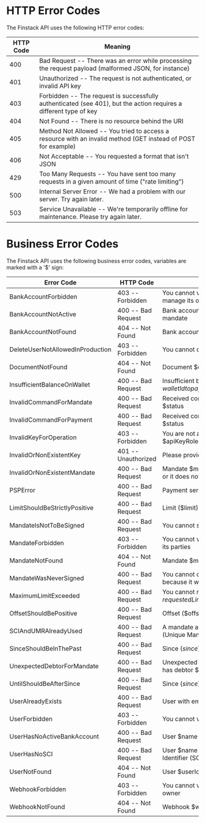 # HTTP Error Codes

The Finstack API uses the following HTTP error codes:


HTTP Code | Meaning
--------- | -------
400 | Bad Request -- There was an error while processing the request payload (malformed JSON, for instance)
401 | Unauthorized -- The request is not authenticated, or invalid API key
403 | Forbidden -- The request is successfully authenticated (see 401), but the action requires a different type of key
404 | Not Found -- There is no resource behind the URI
405 | Method Not Allowed -- You tried to access a resource with an invalid method (GET instead of POST for example)
406 | Not Acceptable -- You requested a format that isn't JSON
429 | Too Many Requests -- You have sent too many requests in a given amount of time ("rate limiting")
500 | Internal Server Error -- We had a problem with our server. Try again later.
503 | Service Unavailable -- We're temporarily offline for maintenance. Please try again later.

# Business Error Codes

The Finstack API uses the following business error codes, variables are marked with a '$' sign:

Error Code | HTTP Code | Message
---------- | --------- | -------
BankAccountForbidden | 403 -- Forbidden | You cannot view bank account $bankAccountId because you do not manage its owner
BankAccountNotActive | 400 -- Bad Request | Bank account $bankAccountId is not active and cannot be used in a mandate
BankAccountNotFound | 404 -- Not Found | Bank account $bankAccountId was not found
DeleteUserNotAllowedInProduction | 403 -- Forbidden | You cannot delete user $userId in production
DocumentNotFound | 404 -- Not Found | Document $documentId was not found
InsufficientBalanceOnWallet | 400 -- Bad Request | Insufficient balance ($balance €) on wallet $walletId to pay all fees ($pendingFees €)
InvalidCommandForMandate | 400 -- Bad Request | Received command $commandName for mandate $mandateRef in status $status
InvalidCommandForPayment | 400 -- Bad Request | Received command $commandName for payment $paymentId in status $status
InvalidKeyForOperation | 403 -- Forbidden | You are not allowed to execute a $operationType operation with a $apiKeyRole API key
InvalidOrNonExistentKey | 401 -- Unauthorized | Please provide a valid API key
InvalidOrNonExistentMandate | 400 -- Bad Request | Mandate $mandateId cannot be used either because it is in an invalid state or it does not exist
PSPError | 400 -- Bad Request | Payment service provider error ($code): $message
LimitShouldBeStrictlyPositive | 400 -- Bad Request | Limit ($limit) should be strictly positive
MandateIsNotToBeSigned | 400 -- Bad Request | You cannot sign mandate $mandateRef because it is in status $status
MandateForbidden | 403 -- Forbidden | You cannot view mandate $mandateId because you do not manage one of its parties
MandateNotFound | 404 -- Not Found | Mandate $mandateId was not found
MandateWasNeverSigned | 400 -- Bad Request | You cannot download the document associated to mandate $mandateRef because it was never signed
MaximumLimitExceeded | 400 -- Bad Request | You cannot request $requestedLimit elements because it exceeds the maximum limit ($maximumLimit)
OffsetShouldBePositive | 400 -- Bad Request | Offset ($offset) should be positive
SCIAndUMRAlreadyUsed | 400 -- Bad Request | A mandate already exists with SCI (SEPA Creditor Identifier) $sci and UMR (Unique Mandate Reference) $umr
SinceShouldBeInThePast | 400 -- Bad Request | Since ($since) should be before now ($now)
UnexpectedDebtorForMandate | 400 -- Bad Request | Unexpected debtor id $unexpectedDebtorId for mandate $mandateRef that has debtor $expectedDebtorId
UntilShouldBeAfterSince | 400 -- Bad Request | Since ($since) should be before until ($until)
UserAlreadyExists | 400 -- Bad Request | User with email $email already exists
UserForbidden | 403 -- Forbidden | You cannot view user $userId because you do not manage it
UserHasNoActiveBankAccount | 400 -- Bad Request | User $name has no active bank account
UserHasNoSCI | 400 -- Bad Request | User $name cannot be a creditor because it does not have a SEPA Creditor Identifier (SCI)
UserNotFound | 404 -- Not Found | User $userId was not found
WebhookForbidden | 403 -- Forbidden | You cannot view webhook $webhookId because you do not manage its owner
WebhookNotFound | 404 -- Not Found | Webhook $webhookId was not found
